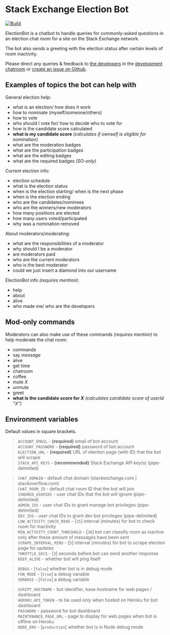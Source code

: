 # Stack Exchange Election Bot

[![Build](https://github.com/samliew/se-electionbot/actions/workflows/nodejs.yml/badge.svg)](https://github.com/samliew/se-electionbot/actions/workflows/nodejs.yml)

ElectionBot is a chatbot to handle queries for commonly-asked questions in an election chat room for a site on the Stack Exchange network.

The bot also sends a greeting with the election status after certain levels of room inactivity.

Please direct any queries & feedback to [the developers](https://github.com/samliew/se-electionbot/graphs/contributors) in the [development chatroom](https://chat.stackoverflow.com/rooms/190503/electionbot-development) or [create an issue on Github](https://github.com/samliew/se-electionbot/issues).

## Examples of topics the bot can help with

General election help:

- what is an election/ how does it work
- how to nominate (myself/someone/others)
- how to vote
- who should I vote for/ how to decide who to vote for
- how is the candidate score calculated
- **what is my candidate score** _(calculates if ownself is eligible for nomination)_
- what are the moderation badges
- what are the participation badges
- what are the editing badges
- what are the required badges _(SO-only)_

Current election info:

- election schedule
- what is the election status
- when is the election starting/ when is the next phase
- when is the election ending
- who are the candidates/nominees
- who are the winners/new moderators
- how many positions are elected
- how many users voted/participated
- why was a nomination removed

About moderators/moderating:

- what are the responsibilities of a moderator
- why should I be a moderator
- are moderators paid
- who are the current moderators
- who is the best moderator
- could we just insert a diamond into our username

ElectionBot info _(requires mention)_:

- help
- about
- alive
- who made me/ who are the developers

## Mod-only commands

Moderators can also make use of these commands _(requires mention)_ to help moderate the chat room:

- commands
- say _message_
- alive
- get time
- chatroom
- coffee
- mute _X_
- unmute
- greet
- **what is the candidate score for _X_** _(calculates candidate score of userId "X")_

## Environment variables

Default values in square brackets.

> `ACCOUNT_EMAIL` - **(required)** email of bot account<br>
> `ACCOUNT_PASSWORD` - **(required)** password of bot account<br>
> `ELECTION_URL` - **(required)** URL of election page (with ID) that the bot will scrape<br>
> `STACK_API_KEYS` - **(recommended)** Stack Exchange API key(s) (pipe-delimited)

> `CHAT_DOMAIN` - default chat domain (stackexchange.com | stackoverflow.com)<br>
> `CHAT_ROOM_ID` - default chat room ID that the bot will join<br>
> `IGNORED_USERIDS` - user chat IDs that the bot will ignore (pipe-delimited)<br>
> `ADMIN_IDS` - user chat IDs to grant manage bot privileges (pipe-delimited)<br>
> `DEV_IDS` - user chat IDs to grant dev bot privileges (pipe-delimited)<br>
> `LOW_ACTIVITY_CHECK_MINS` - [`15`]  interval (minutes) for bot to check room for inactivity<br>
> `MIN_ACTIVITY_COUNT_THRESHOLD` - [`30`]  bot can classify room as inactive only after these amount of messages have been sent<br>
> `SCRAPE_INTERVAL_MINS` - [`5`]  interval (minutes) for bot to scrape election page for updates<br>
> `THROTTLE_SECS` - [`3`]  seconds before bot can send another response
> `KEEP_ALIVE` - whether bot will ping itself

> `DEBUG` - [`false`] whether bot is in debug mode<br>
> `FUN_MODE` - [`true`] a debug variable<br>
> `VERBOSE` - [`false`] a debug variable

> `SCRIPT_HOSTNAME` - bot identifier, base hostname for web pages / dashboard<br>
> `HEROKU_API_TOKEN` - to be used only when hosted on Heroku for bot dashboard<br>
> `PASSWORD` - password for bot dashboard<br>
> `MAINTENANCE_PAGE_URL` - page to display for web pages when bot is offline on Heroku<br>
> `NODE_ENV` - [`production`] whether bot is in Node debug mode
